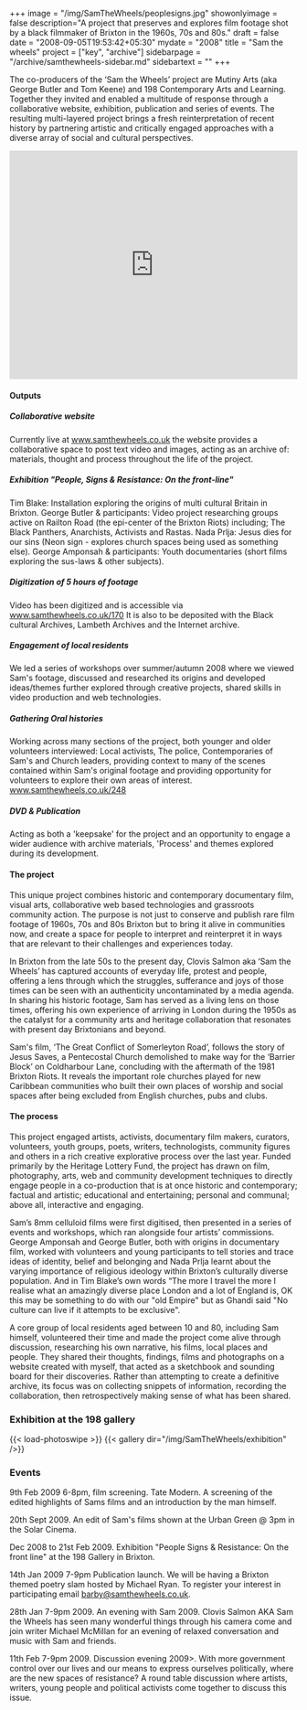 +++
image = "/img/SamTheWheels/peoplesigns.jpg"
showonlyimage = false
description="A project that preserves and explores film footage shot by a black filmmaker of Brixton in the 1960s, 70s and 80s."
draft = false
date = "2008-09-05T19:53:42+05:30"
mydate = "2008"
title = "Sam the wheels"
project = ["key", "archive"]
sidebarpage = "/archive/samthewheels-sidebar.md"
sidebartext = ""
+++  

The co-producers of the ‘Sam the Wheels’ project are Mutiny Arts (aka George Butler and Tom Keene) and 198 Contemporary Arts and Learning. Together they invited and enabled a multitude of response through a collaborative website, exhibition, publication and series of events. The resulting multi-layered project brings a fresh reinterpretation of recent history by partnering artistic and critically engaged approaches with a diverse array of social and cultural perspectives.

<iframe  width="100%" height="400px" src="https://www.youtube.com/embed/YXu3aCLHrcA" frameborder="0" allow="accelerometer; autoplay; encrypted-media; gyroscope; picture-in-picture" allowfullscreen></iframe>

#### Outputs

##### Collaborative website

Currently live at www.samthewheels.co.uk the website provides a collaborative space to post text video and images, acting as an archive of: materials, thought and process throughout the life of the project.

##### Exhibition "People, Signs & Resistance: On the front-line"

Tim Blake: Installation exploring the origins of multi cultural Britain in Brixton. George Butler & participants: Video project researching groups active on Railton Road (the epi-center of the Brixton Riots) including; The Black Panthers, Anarchists, Activists and Rastas. Nada Prlja: Jesus dies for our sins (Neon sign - explores church spaces being used as something else). George Amponsah & participants: Youth documentaries (short films exploring the sus-laws & other subjects).

##### Digitization of 5 hours of footage

Video has been digitized and is accessible via www.samthewheels.co.uk/170
It is also to be deposited with the Black cultural Archives, Lambeth Archives and the Internet archive.

##### Engagement of local residents

We led a series of workshops over summer/autumn 2008 where we viewed Sam's footage, discussed and researched its origins and developed ideas/themes further explored through creative projects, shared skills in video production and web technologies.

##### Gathering Oral histories

Working across many sections of the project, both younger and older volunteers interviewed: Local activists, The police, Contemporaries of Sam's and Church leaders, providing context to many of the scenes contained within Sam's original footage and providing opportunity for volunteers to explore their own areas of interest. www.samthewheels.co.uk/248

##### DVD & Publication

Acting as both a 'keepsake' for the project and an opportunity to engage a wider audience with archive materials, 'Process' and themes explored during its development.

#### The project

This unique project combines historic and contemporary documentary film, visual arts, collaborative web based technologies and grassroots community action. The purpose is not just to conserve and publish rare film footage of 1960s, 70s and 80s Brixton but to bring it alive in communities now, and create a space for people to interpret and reinterpret it in ways that are relevant to their challenges and experiences today.

In Brixton from the late 50s to the present day, Clovis Salmon aka ‘Sam the Wheels’ has captured accounts of everyday life, protest and people, offering a lens through which the struggles, sufferance and joys of those times can be seen with an authenticity uncontaminated by a media agenda. In sharing his historic footage, Sam has served as a living lens on those times, offering his own experience of arriving in London during the 1950s as the catalyst
for a community arts and heritage collaboration that resonates with present day Brixtonians and beyond.

Sam's film, ‘The Great Conflict of Somerleyton Road’, follows the story of Jesus Saves, a Pentecostal Church demolished to make way for the ‘Barrier Block’ on Coldharbour Lane, concluding with the aftermath of the 1981 Brixton Riots. It reveals the important role churches played for new Caribbean communities who built their own places of worship and social spaces after being excluded from English churches, pubs and clubs.

#### The process

This project engaged artists, activists, documentary film makers, curators, volunteers, youth groups, poets, writers, technologists, community figures and others in a rich creative explorative process over the last year. Funded primarily by the Heritage Lottery Fund, the project has drawn on film, photography, arts, web and community development techniques to directly engage people in a co-production that is at once historic and contemporary; factual and artistic; educational and entertaining; personal and communal; above all, interactive and engaging.

Sam’s 8mm celluloid films were first digitised, then presented in a series of events and workshops, which ran alongside four artists’ commissions. George Amponsah and George Butler, both with origins in documentary film, worked with volunteers and young participants to tell stories and trace ideas of identity, belief and belonging and Nada Prlja learnt about the varying importance of religious ideology within Brixton’s culturally diverse population. And in Tim Blake’s own words “The more I travel the more I realise what an amazingly diverse place London and a lot of England is, OK this may be something to do with our "old Empire" but as Ghandi said "No culture can live if it attempts to be exclusive".

A core group of local residents aged between 10 and 80, including Sam himself, volunteered their time and made the project come alive through discussion, researching his own narrative, his films, local places and people. They shared their thoughts, findings, films and photographs on a website created with myself, that acted as a sketchbook and sounding board for their discoveries. Rather than attempting to create a definitive archive, its focus was on collecting snippets of information, recording the collaboration, then retrospectively making sense of what has been shared.

### Exhibition at the 198 gallery

{{< load-photoswipe >}}
{{< gallery dir="/img/SamTheWheels/exhibition" />}}


### Events

9th Feb 2009 6-8pm, film screening. Tate Modern. A screening of the edited highlights of Sams films and an introduction by the man himself.

20th Sept 2009. An edit of Sam's films shown at the Urban Green \@ 3pm in the Solar Cinema.

Dec 2008 to 21st Feb 2009. Exhibition "People Signs & Resistance: On the front line" at the 198 Gallery in Brixton.

14th Jan 2009 7-9pm Publication launch. We will be having a Brixton themed poetry slam hosted by Michael Ryan. To register your interest in participating email barby@samthewheels.co.uk.

28th Jan 7-9pm 2009. An evening with Sam 2009. Clovis Salmon AKA Sam the Wheels has seen many wonderful things through his camera come and join writer Michael McMillan for an evening of relaxed conversation and music with Sam and friends.

11th Feb 7-9pm 2009. Discussion evening 2009>. With more government control over our lives and our means to express ourselves politically, where are the new spaces of resistance? A round table discussion where artists, writers, young people and political activists come together to discuss this issue.
